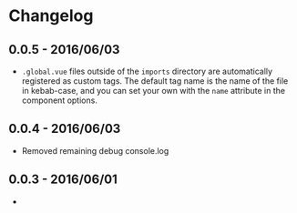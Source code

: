 # Changelog

## 0.0.5 - 2016/06/03

 - `.global.vue` files outside of the `imports` directory are automatically registered as custom tags. The default tag name is the name of the file in kebab-case, and you can set your own with the `name` attribute in the component options.

## 0.0.4 - 2016/06/03

 - Removed remaining debug console.log

## 0.0.3 - 2016/06/01

 - <style> lang attribute implementation. Now exposes a config object to add lang support with other pacackages: global.vue.lang (see akryum:vue-less).

## 0.0.2 - 2016/05/30

 - Removed autoprefixer postcss plugin due to a huge hit on the plugin loading time.
